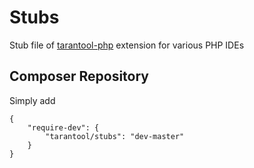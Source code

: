 # Stubs

Stub file of [tarantool-php](https://github.com/tarantool/tarantool-php) extension for various PHP IDEs

## Composer Repository

Simply add

```
{
    "require-dev": {
        "tarantool/stubs": "dev-master"
    }
}
```
